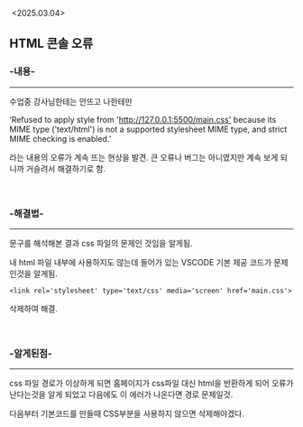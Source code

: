 <p><img alt="" src="https://velog.velcdn.com/images/isak9975/post/134fbd00-0a82-487e-9da3-a59177746e10/image.png" />
&lt;2025.03.04&gt;</p>
<h2 id="html-콘솔-오류">HTML 콘솔 오류</h2>
<h3 id="-내용-">-내용-</h3>
<hr />
<p>수업중 강사님한테는 안뜨고 나한테만  </p>
<blockquote>
</blockquote>
<p>‘Refused to apply style from '<a href="http://127.0.0.1:5500/main.css'">http://127.0.0.1:5500/main.css'</a> because its MIME type ('text/html') is not a supported stylesheet MIME type, and strict MIME checking is enabled.’ </p>
<p>라는 내용의 오류가 계속 뜨는 현상을 발견.
큰 오류나 버그는 아니였지만 계속 보게 되니까 거슬려서 해결하기로 함.
<br /><br /><br /></p>
<h3 id="-해결법-">-해결법-</h3>
<hr />
<p>  문구를 해석해본 결과 css 파일의 문제인 것임을 알게됨.</p>
<p>  내 html 파일 내부에 사용하지도 않는데 들어가 있는 VSCODE 기본 제공 코드가 문제인것을 알게됨. </p>
<pre><code>&lt;link rel='stylesheet' type='text/css' media='screen' href='main.css'&gt; </code></pre><p>  삭제하여 해결.
<br /><br /><br /></p>
<h3 id="-알게된점-">-알게된점-</h3>
<hr />
<p>css 파일 경로가 이상하게 되면 홈페이지가 css파일 대신 html을 반환하게 되어 오류가 난다는것을 알게 되었고 다음에도 이 에러가 나온다면 경로 문제일것.</p>
<p>다음부터 기본코드를 만들때 CSS부분을 사용하지 않으면 삭제해야겠다.</p>